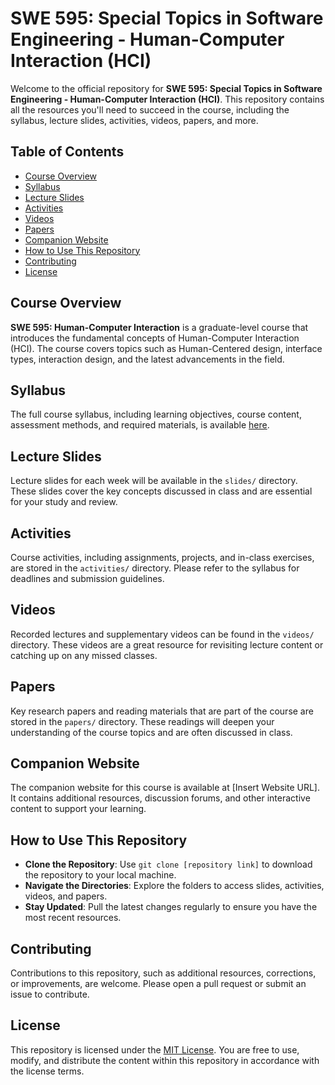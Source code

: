 # SWE 595: Special Topics in Software Engineering - Human-Computer Interaction (HCI)

Welcome to the official repository for **SWE 595: Special Topics in Software Engineering - Human-Computer Interaction (HCI)**. This repository contains all the resources you'll need to succeed in the course, including the syllabus, lecture slides, activities, videos, papers, and more.

## Table of Contents
- [Course Overview](#course-overview)
- [Syllabus](#syllabus)
- [Lecture Slides](#lecture-slides)
- [Activities](#activities)
- [Videos](#videos)
- [Papers](#papers)
- [Companion Website](#companion-website)
- [How to Use This Repository](#how-to-use-this-repository)
- [Contributing](#contributing)
- [License](#license)

## Course Overview
**SWE 595: Human-Computer Interaction** is a graduate-level course that introduces the fundamental concepts of Human-Computer Interaction (HCI). The course covers topics such as Human-Centered design, interface types, interaction design, and the latest advancements in the field.

## Syllabus
The full course syllabus, including learning objectives, course content, assessment methods, and required materials, is available [here](./Syllabus.md).

## Lecture Slides
Lecture slides for each week will be available in the `slides/` directory. These slides cover the key concepts discussed in class and are essential for your study and review.

## Activities
Course activities, including assignments, projects, and in-class exercises, are stored in the `activities/` directory. Please refer to the syllabus for deadlines and submission guidelines.

## Videos
Recorded lectures and supplementary videos can be found in the `videos/` directory. These videos are a great resource for revisiting lecture content or catching up on any missed classes.

## Papers
Key research papers and reading materials that are part of the course are stored in the `papers/` directory. These readings will deepen your understanding of the course topics and are often discussed in class.

## Companion Website
The companion website for this course is available at [Insert Website URL]. It contains additional resources, discussion forums, and other interactive content to support your learning.

## How to Use This Repository
- **Clone the Repository**: Use `git clone [repository link]` to download the repository to your local machine.
- **Navigate the Directories**: Explore the folders to access slides, activities, videos, and papers.
- **Stay Updated**: Pull the latest changes regularly to ensure you have the most recent resources.

## Contributing
Contributions to this repository, such as additional resources, corrections, or improvements, are welcome. Please open a pull request or submit an issue to contribute.

## License
This repository is licensed under the [MIT License](./LICENSE). You are free to use, modify, and distribute the content within this repository in accordance with the license terms.

